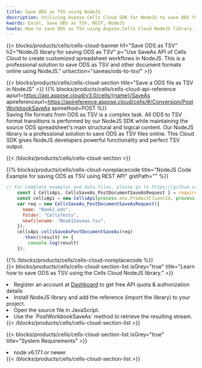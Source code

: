 ```yaml
---
title: Save ODS as TSV using NodeJS 
description: Utilizing Aspose.Cells Cloud SDK for NodeJS to save ODS format file as TSV format file. 
kwords: Excel, Save ODS as TSV, REST, NodeJS
howto: How to save ODS as TSV using Aspose.Cells Cloud NodeJS library.
---
```



{{< blocks/products/cells/cells-cloud-banner h1="Save ODS as TSV" h2="NodeJS library for saving ODS as TSV" p="Use SaveAs API of Cells Cloud to create customized spreadsheet workflows in NodeJS. This is a professional solution to save ODS as TSV and other document formats online using NodeJS." urlsection="saveas/ods-to-tsv/" >}}

{{< blocks/products/cells/cells-cloud-section  title="Save a ODS file as TSV in NodeJS" >}}
{{% blocks/products/cells/cells-cloud-api-reference  apiurl=https://api.aspose.cloud/v3.0/cells/{name}/SaveAs  apireferenceurl=https://apireference.aspose.cloud/cells/#/Conversion/PostWorkbookSaveAs  apimethod=POST %}}
<br/>
Saving file formats from ODS as TSV is a complex task. All ODS to TSV format transitions is performed by our NodeJS SDK while maintaining the source ODS spreadsheet's main structural and logical content. Our NodeJS library is a professional solution to save ODS as TSV files online. This Cloud SDK gives NodeJS developers powerful functionality and perfect TSV output.

{{< /blocks/products/cells/cells-cloud-section >}}

{{% blocks/products/cells/cells-cloud-noreplacecode title="NodeJS Code Example for saving ODS as TSV using REST API" gistPath="" %}}
  
```js
// For complete examples and data files, please go to https://github.com/aspose-cells-cloud/aspose-cells-cloud-node/
    const { CellsApi, CellsSaveAs_PostDocumentSaveAsRequest } = require("asposecellscloud");
    const cellsApi = new CellsApi(process.env.ProductClientId, process.env.ProductClientSecret);
    var req = new CellsSaveAs_PostDocumentSaveAsRequest({
      name: "Book1.ods",
      folder: "CellsTests",
      newfilename: "Book1Saveas.tsv",
    });
    cellsApi.cellsSaveAsPostDocumentSaveAs(req)
      .then((result) => {
        console.log(result)
    });
```
  
{{% /blocks/products/cells/cells-cloud-noreplacecode  %}}
<br/>
{{< blocks/products/cells/cells-cloud-section-list isGrey="true"  title="Learn how to save ODS as TSV using the Cells Cloud NodeJS library." >}}
<li>Register an account at <a href="https://dashboard.aspose.cloud/">Dashboard</a> to get free API quota & authorization details</li>
<li>Install NodeJS library and add the reference (import the library) to your project.</li>
<li>Open the source file in JavaScript.</li>
<li>Use the `PostWorkbookSaveAs` method to retrieve the resulting stream.</li>
{{< /blocks/products/cells/cells-cloud-section-list >}}

{{< blocks/products/cells/cells-cloud-section-list isGrey="true"  title="System Requirements" >}}
<li>node v6.17.1 or newer</li>
{{< /blocks/products/cells/cells-cloud-section-list >}}
